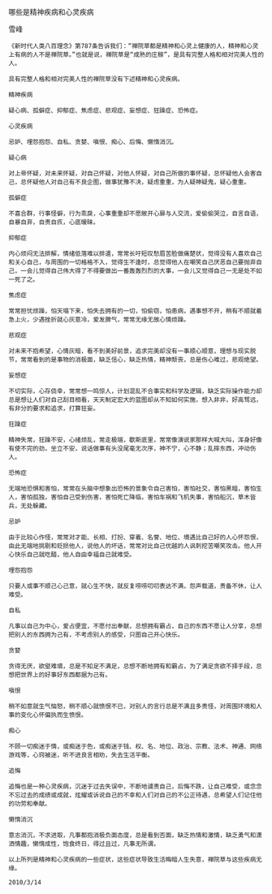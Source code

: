 哪些是精神疾病和心灵疾病

雪峰


    《新时代人类八百理念》第787条告诉我们：“禅院草都是精神和心灵上健康的人，精神和心灵上有病的人不是禅院草。”也就是说，禅院草是“成熟的庄稼”，是具有完整人格和相对完美人性的人。

    具有完整人格和相对完美人性的禅院草没有下述精神和心灵疾病。

    精神疾病

    疑心病、孤僻症、抑郁症、焦虑症、悲观症、妄想症、狂躁症、恐怖症。

    心灵疾病

    忌妒、埋怨抱怨、自私、贪婪、嗔恨、痴心、后悔、懒惰消沉。

    疑心病

    对上帝怀疑，对未来怀疑，对自己怀疑，对他人怀疑，对自己所做的事怀疑，总怀疑他人会害自己，总怀疑他人对自己有不良企图，做事犹豫不决，疑虑重重，为人疑神疑鬼，疑心重重。

    孤僻症

    不喜合群，行事怪僻，行为乖戾，心事重重却不愿敞开心扉与人交流，爱偷偷哭泣，自言自语，自暴自弃，自责自疚，心底暧昧。

    抑郁症

    内心烦闷无法排解，情绪低落难以排遣，常常长吁短叹愁眉苦脸做痛楚状，觉得没有人喜欢自己和关心自己，与周围的一切格格不入，觉得生不逢时，总觉得他人在嘲笑自己厌恶自己要抛弃自己，一会儿觉得自己伟大得了不得要做出一番轰轰烈烈的大事，一会儿又觉得自己一无是处不如一死了之。

    焦虑症

    常常担忧烦躁，怕天塌下来，怕失去拥有的一切，怕偷窃，怕患病，遇事想不开，稍有不顺就着急上火，少遇挫折就心灰意冷，爱发脾气，常常无缘无故心情烦躁。

    悲观症

    对未来不抱希望，心情灰暗，看不到美好前景，追求完美却没有一事顺心顺意，理想与现实脱节，常常看到的是事物的消极面，缺乏信心，缺乏热情，精神颓丧，总是伤心难过，悲观绝望。

    妄想症

    不切实际，心存侥幸，常常想一鸣惊人，计划混乱不合事实和科学及逻辑，缺乏实际操作能力却总是想让人们对自己刮目相看，天天制定宏大的蓝图却从不知如何实施，想入非非，好高骛远，有非分的要求和追求，打算狂妄。

    狂躁症

    精神失常，狂躁不安，心绪烦乱，常走极端，歇斯底里，常常像演说家那样大喊大叫，浑身好像有使不完的劲，坐立不安，说话做事有头没尾毫无次序，神不宁，心不静；乱摔东西，冲动伤人。

    恐怖症

    无端地恐惧和害怕，常常在头脑中想象出恐怖的景象令自己害怕，害怕社交，害怕黑暗，害怕生人，害怕孤独，害怕自己受到伤害，害怕死亡降临，害怕车祸和飞机失事，害怕船沉，草木皆兵，无处躲藏。

    忌妒

    由于比较心作怪，常常对才能、长相、打扮、穿着、名誉、地位、境遇比自己好的人心怀怨恨，由此无端地挑剔和贬损他人，说他人的坏话，常常对比自己优越的人讽刺挖苦嘲笑攻击。他人开心快乐自己就吃醋，他人自由幸福自己就难受。

    埋怨抱怨

    只要人或事不顺己心己意，就心生不快，就反复唠唠叨叨表达不满，怨声载道，责备不休，让人难受。

    自私

    凡事以自己为中心，爱占便宜，不愿付出奉献，总想拥有霸占，自己的东西不愿让人分享，总想把别人的东西拥为己有，不考虑别人的感受，只图自己开心快乐。

    贪婪

    贪得无厌，欲壑难填，总是不知足不满足，总想不断地拥有和霸占，为了满足贪欲不择手段，总想把世界上的好事好东西都据为己有。

    嗔恨

    稍不如意就生气恼怒，稍不顺心就愤恨不已，对别人的言行总是不满且多责怪，对周围环境和人事的变化心怀偏执而生愤恨。

    痴心

    不顾一切痴迷于情，或痴迷于色，或痴迷于钱、权、名、地位、政治、宗教、法术、神通、网络游戏等，心窍被迷，听不进良言相劝，失去生活平衡。

    追悔

    追悔也是一种心灵疾病，沉迷于过去失误中，不断地谴责自己，后悔不跌，让自己难受，或念念不忘过去的成绩或成就，炫耀或诉说自己的不幸和人们对自己的不公正待遇，总希望人们记住他的功劳和奉献。

    懒惰消沉

    意志消沉，不求进取，凡事都抱消极负面态度，总是看到否面，缺乏热情和激情，缺乏勇气和潇洒情趣，懒惰成性，饱食终日，得过且过，凡事无所谓。

    以上所列是精神和心灵疾病的一些症状，这些症状导致生活晦暗人生失意，禅院草与这些疾病无缘。

    2010/3/14



